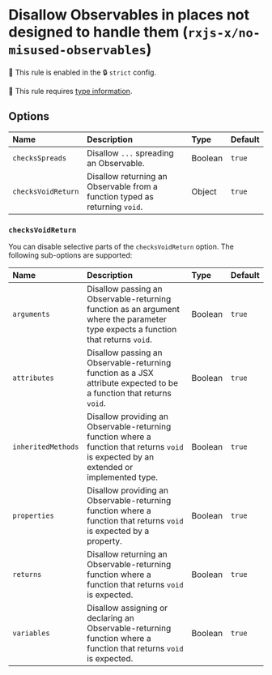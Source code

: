 # Disallow Observables in places not designed to handle them (`rxjs-x/no-misused-observables`)

💼 This rule is enabled in the 🔒 `strict` config.

💭 This rule requires [type information](https://typescript-eslint.io/linting/typed-linting).

<!-- end auto-generated rule header -->

## Options

<!-- WARNING: not auto-generated! -->

| Name               | Description                                                                                                                              | Type    | Default |
| :----------------- | :--------------------------------------------------------------------------------------------------------------------------------------- | :------ | :------ |
| `checksSpreads`    | Disallow `...` spreading an Observable.                                                                                                  | Boolean | `true`  |
| `checksVoidReturn` | Disallow returning an Observable from a function typed as returning `void`.                                                              | Object  | `true`  |

### `checksVoidReturn`

You can disable selective parts of the `checksVoidReturn` option. The following sub-options are supported:

| Name               | Description                                                                                                                              | Type    | Default |
| :----------------- | :--------------------------------------------------------------------------------------------------------------------------------------- | :------ | :------ |
| `arguments`        | Disallow passing an Observable-returning function as an argument where the parameter type expects a function that returns `void`.        | Boolean | `true`  |
| `attributes`       | Disallow passing an Observable-returning function as a JSX attribute expected to be a function that returns `void`.                      | Boolean | `true`  |
| `inheritedMethods` | Disallow providing an Observable-returning function where a function that returns `void` is expected by an extended or implemented type. | Boolean | `true`  |
| `properties`       | Disallow providing an Observable-returning function where a function that returns `void` is expected by a property.                      | Boolean | `true`  |
| `returns`          | Disallow returning an Observable-returning function where a function that returns `void` is expected.                                    | Boolean | `true`  |
| `variables`        | Disallow assigning or declaring an Observable-returning function where a function that returns `void` is expected.                       | Boolean | `true`  |
